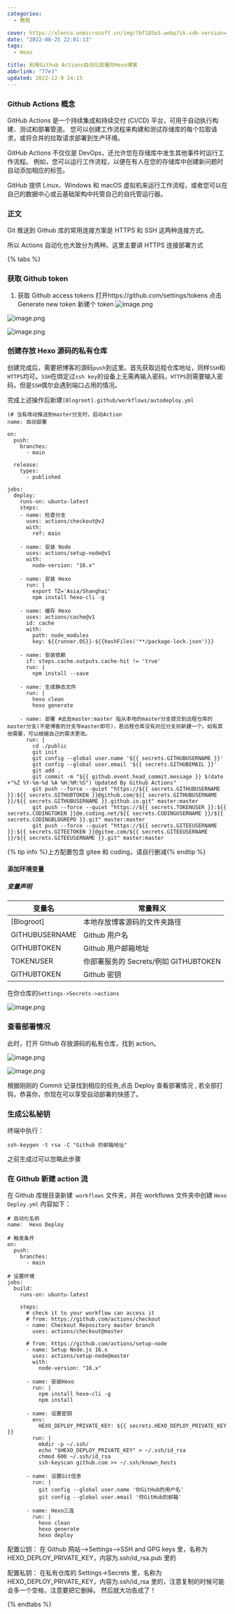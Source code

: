 ```yaml
---
categories:
  - 教程

cover: https://xlenco.onmicrosoft.cn/img/7bf185e5.webp?ik-sdk-version=javascript-1.4.3&updatedAt=1670556758388'
date: "2022-08-25 22:01:13"
tags:
  - Hexo

title: 利用Github Actions自动化部署你Hexo博客
abbrlink: "77e3"
updated: 2022-12-9 14:15
---
```


### Github Actions 概念

GitHub Actions 是一个持续集成和持续交付 (CI/CD) 平台，可用于自动执行构建、测试和部署管道。 您可以创建工作流程来构建和测试存储库的每个拉取请求，或将合并的拉取请求部署到生产环境。

GitHub Actions 不仅仅是 DevOps，还允许您在存储库中发生其他事件时运行工作流程。 例如，您可以运行工作流程，以便在有人在您的存储库中创建新问题时自动添加相应的标签。

GitHub 提供 Linux、Windows 和 macOS 虚拟机来运行工作流程，或者您可以在自己的数据中心或云基础架构中托管自己的自托管运行器。

### 正文

Git 推送到 Github 库的常用连接方案是 HTTPS 和 SSH 这两种连接方式。

所以 Actions 自动化也大致分为两种。这里主要讲 HTTPS 连接部署方式

{% tabs  %}

<!-- tab HTTPS连接部署方式 -->

### 获取 Github token

1. 获取 Github access tokens
   打开https://github.com/settings/tokens
   点击 Generate new token 新建个 token
   ![image.png](https://cdn.nlark.com/yuque/0/2022/png/22578074/1670557560515-707376ab-5ae3-4c29-8f47-f1188c356de6.png#averageHue=%23fdfdfd&clientId=u80608e15-ed3a-4&crop=0&crop=0&crop=1&crop=1&id=Oy2Mt&name=image.png&originHeight=350&originWidth=1351&originalType=binary&ratio=1&rotation=0&showTitle=false&size=156548&status=done&style=none&taskId=ub5683534-dcde-4181-b824-8cdca66d35b&title=)

![image.png](https://cdn.nlark.com/yuque/0/2022/png/22578074/1670557560516-b03cbb6e-86a0-44c0-8453-fb3472b572cb.png#averageHue=%23fdfdfd&clientId=u80608e15-ed3a-4&crop=0&crop=0&crop=1&crop=1&id=VFWIk&name=image.png&originHeight=350&originWidth=1351&originalType=binary&ratio=1&rotation=0&showTitle=false&size=156548&status=done&style=none&taskId=u89abb413-cce2-488e-8268-9a8d6f0d851&title=)

![image.png](https://cdn.nlark.com/yuque/0/2022/png/22578074/1670557560537-543b3172-c799-4e59-a6ca-cad69ba96c21.png#averageHue=%23ebf1e6&clientId=u80608e15-ed3a-4&crop=0&crop=0&crop=1&crop=1&id=AenSh&name=image.png&originHeight=183&originWidth=762&originalType=binary&ratio=1&rotation=0&showTitle=false&size=158960&status=done&style=none&taskId=udaa7bd27-58b2-42c1-b0e6-9aeedc0e1e4&title=)

### 创建存放 Hexo 源码的私有仓库

创建完成后，需要把博客的源码`push`到这里。首先获取远程仓库地址，同样`SSH`和`HTTPS`均可。`SSH`在绑定过`ssh key`的设备上无需再输入密码，`HTTPS`则需要输入密码，但是`SSH`偶尔会遇到端口占用的情况。

完成上述操作后新建`[Blogroot].github/workflows/autodeploy.yml`

```
(# 当有改动推送到master分支时，启动Action
name: 自动部署

on:
  push:
    branches:
      - main

  release:
    types:
      - published

jobs:
  deploy:
    runs-on: ubuntu-latest
    steps:
    - name: 检查分支
      uses: actions/checkout@v2
      with:
        ref: main

    - name: 安装 Node
      uses: actions/setup-node@v1
      with:
        node-version: "16.x"

    - name: 安装 Hexo
      run: |
        export TZ='Asia/Shanghai'
        npm install hexo-cli -g

    - name: 缓存 Hexo
      uses: actions/cache@v1
      id: cache
      with:
        path: node_modules
        key: ${{runner.OS}}-${{hashFiles('**/package-lock.json')}}

    - name: 安装依赖
      if: steps.cache.outputs.cache-hit != 'true'
      run: |
        npm install --save

    - name: 生成静态文件
      run: |
        hexo clean
        hexo generate

    - name: 部署 #此处master:master 指从本地的master分支提交到远程仓库的master分支(不是博客的分支写master即可)，若远程仓库没有对应分支则新建一个。如有其他需要，可以根据自己的需求更改。
      run: |
        cd ./public
        git init
        git config --global user.name '${{ secrets.GITHUBUSERNAME }}'
        git config --global user.email '${{ secrets.GITHUBEMAIL }}'
        git add .
        git commit -m "${{ github.event.head_commit.message }} $(date +"%Z %Y-%m-%d %A %H:%M:%S") Updated By Github Actions"
        git push --force --quiet "https://${{ secrets.GITHUBUSERNAME }}:${{ secrets.GITHUBTOKEN }}@github.com/${{ secrets.GITHUBUSERNAME }}/${{ secrets.GITHUBUSERNAME }}.github.io.git" master:master
        git push --force --quiet "https://${{ secrets.TOKENUSER }}:${{ secrets.CODINGTOKEN }}@e.coding.net/${{ secrets.CODINGUSERNAME }}/${{  secrets.CODINGBLOGREPO }}.git" master:master
        git push --force --quiet "https://${{ secrets.GITEEUSERNAME }}:${{ secrets.GITEETOKEN }}@gitee.com/${{ secrets.GITEEUSERNAME }}/${{ secrets.GITEEUSERNAME }}.git" master:master
```

{% tip info %}上方配置包含 gitee 和 coding，请自行删减{% endtip %}

#### 添加环境变量

##### 变量声明

| 变量名         | 常量释义                              |
| -------------- | ------------------------------------- |
| [Blogroot]     | 本地存放博客源码的文件夹路径          |
| GITHUBUSERNAME | Github 用户名                         |
| GITHUBTOKEN    | Github 用户邮箱地址                   |
| TOKENUSER      | 你部署服务的 Secrets/例如 GITHUBTOKEN |
| GITHUBTOKEN    | Github 密钥                           |

在你仓库的`Settings->Secrets->actions`

![image.png](https://cdn.nlark.com/yuque/0/2022/png/22578074/1670557560560-4d2b9576-2fe7-4eb8-831f-0a3ca2b45cef.png#averageHue=%23edede9&clientId=u80608e15-ed3a-4&crop=0&crop=0&crop=1&crop=1&id=UtEXZ&name=image.png&originHeight=651&originWidth=1178&originalType=binary&ratio=1&rotation=0&showTitle=false&size=299170&status=done&style=none&taskId=u6ae84244-109e-4918-b692-796b7b8c66f&title=)

### 查看部署情况

此时，打开 GIthub 存放源码的私有仓库，找到 action。

![image.png](https://cdn.nlark.com/yuque/0/2022/png/22578074/1670557560670-3cd4ee28-dc89-4244-ac85-0a77d8b744d3.png#averageHue=%23edeeea&clientId=u80608e15-ed3a-4&crop=0&crop=0&crop=1&crop=1&id=fsCV3&name=image.png&originHeight=590&originWidth=1347&originalType=binary&ratio=1&rotation=0&showTitle=false&size=294511&status=done&style=none&taskId=u277754a2-551d-445b-9116-3018d0b1f30&title=)

![image.png](https://cdn.nlark.com/yuque/0/2022/png/22578074/1670557562414-058ac0fc-1c02-40b5-b7d4-c526ccc24b17.png#averageHue=%23e8edeb&clientId=u80608e15-ed3a-4&crop=0&crop=0&crop=1&crop=1&id=D6aox&name=image.png&originHeight=629&originWidth=1347&originalType=binary&ratio=1&rotation=0&showTitle=false&size=127166&status=done&style=none&taskId=u5f9ae873-d473-472b-a7bd-c58f9e53246&title=)

根据刚刚的 Commit 记录找到相应的任务,点击 Deploy 查看部署情况 , 若全部打钩，恭喜你，你现在可以享受自动部署的快感了。

<!-- endtab -->
<!-- tab  SS H 连接部署方式 -->

### 生成公私秘钥

终端中执行：

```
ssh-keygen -t rsa -C "Github 的邮箱地址"
```

之前生成过可以忽略此步骤

### 在 Github 新建 action 流

在 Github 库根目录新建` workflows` 文件夹，并在 workflows 文件夹中创建 `Hexo Deploy.yml`
内容如下：

```
# 自动化名称
name:  Hexo Deploy

# 触发条件
on:
  push:
    branches:
      - main

# 设置环境
jobs:
  build:
    runs-on: ubuntu-latest

    steps:
      # check it to your workflow can access it
      # from: https://github.com/actions/checkout
      - name: Checkout Repository master branch
        uses: actions/checkout@master

      # from: https://github.com/actions/setup-node
      - name: Setup Node.js 16.x
        uses: actions/setup-node@master
        with:
          node-version: "16.x"

      - name: 安装Hexo
        run: |
          npm install hexo-cli -g
          npm install

      - name: 设置密钥
        env:
          HEXO_DEPLOY_PRIVATE_KEY: ${{ secrets.HEXO_DEPLOY_PRIVATE_KEY }}
        run: |
          mkdir -p ~/.ssh/
          echo "$HEXO_DEPLOY_PRIVATE_KEY" > ~/.ssh/id_rsa
          chmod 600 ~/.ssh/id_rsa
          ssh-keyscan github.com >> ~/.ssh/known_hosts

      - name: 设置Git信息
        run: |
          git config --global user.name '你GitHub的用户名'
          git config --global user.email '你GitHub的邮箱'

      - name: Hexo三连
        run: |
          hexo clean
          hexo generate
          hexo deploy
```

配置公钥： 在 Github 网站–>Settings–>SSH and GPG keys 里，名称为 HEXO_DEPLOY_PRIVATE_KEY，内容为.ssh/id_rsa.pub 里的

配置私钥： 在私有仓库的 Settings->Secrets 里，名称为 HEXO_DEPLOY_PRIVATE_KEY，内容为.ssh/id_rsa 里的，注意复制的时候可能会多一个空格，注意要把它删掉。
然后就大功告成了！

<!-- endtab -->

{% endtabs %}
